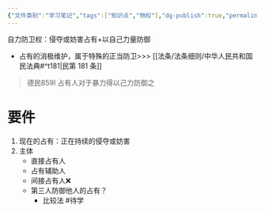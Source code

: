 ```yaml
---
{"文件类别":"学习笔记","tags":["知识点","物权"],"dg-publish":true,"permalink":"/学习笔记studyup/知识点cheese/自力防卫权/","dgPassFrontmatter":true,"created":"2024-10-25T09:06:58.087+08:00","updated":"2024-10-25T09:10:05.389+08:00"}
---
```


自力防卫权：侵夺或妨害占有+以自己力量防御
- 占有的消极维护，属于特殊的正当防卫>>> [[法条/法条细则/中华人民共和国民法典#^t181\|民第 181 条]]
>德民859I 占有人对于暴力得以己力防御之

# 要件
1. 现在的占有：正在持续的侵夺或妨害
2. 主体
	- 直接占有人
	- 占有辅助人
	- 间接占有人❌
	- 第三人防御他人的占有？
		- 比较法 #待学 